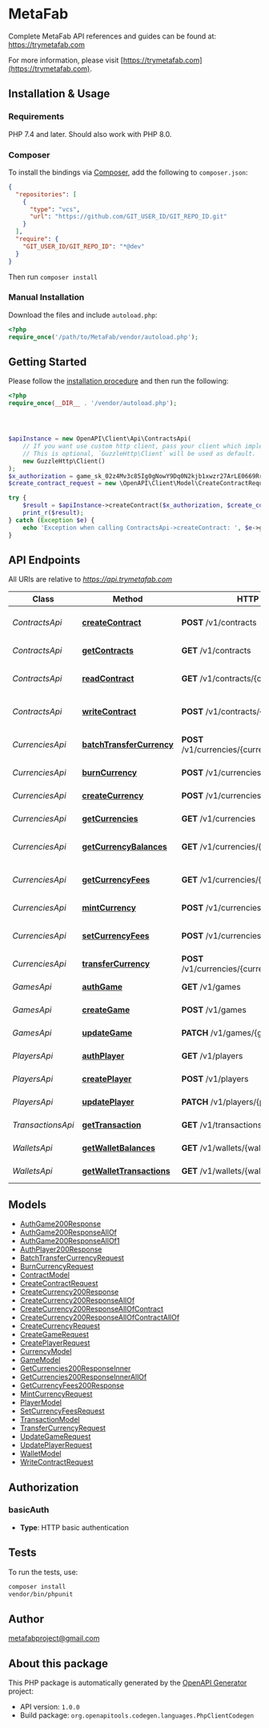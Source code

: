 # MetaFab

 Complete MetaFab API references and guides can be found at: https://trymetafab.com

For more information, please visit [https://trymetafab.com](https://trymetafab.com).

## Installation & Usage

### Requirements

PHP 7.4 and later.
Should also work with PHP 8.0.

### Composer

To install the bindings via [Composer](https://getcomposer.org/), add the following to `composer.json`:

```json
{
  "repositories": [
    {
      "type": "vcs",
      "url": "https://github.com/GIT_USER_ID/GIT_REPO_ID.git"
    }
  ],
  "require": {
    "GIT_USER_ID/GIT_REPO_ID": "*@dev"
  }
}
```

Then run `composer install`

### Manual Installation

Download the files and include `autoload.php`:

```php
<?php
require_once('/path/to/MetaFab/vendor/autoload.php');
```

## Getting Started

Please follow the [installation procedure](#installation--usage) and then run the following:

```php
<?php
require_once(__DIR__ . '/vendor/autoload.php');




$apiInstance = new OpenAPI\Client\Api\ContractsApi(
    // If you want use custom http client, pass your client which implements `GuzzleHttp\ClientInterface`.
    // This is optional, `GuzzleHttp\Client` will be used as default.
    new GuzzleHttp\Client()
);
$x_authorization = game_sk_02z4Mv3c85Ig0gNowY9Dq0N2kjb1xwzr27ArLE0669RrRI6dLf822iPO26K1p1FP; // string | The `secretKey` of the authenticating game.
$create_contract_request = new \OpenAPI\Client\Model\CreateContractRequest(); // \OpenAPI\Client\Model\CreateContractRequest

try {
    $result = $apiInstance->createContract($x_authorization, $create_contract_request);
    print_r($result);
} catch (Exception $e) {
    echo 'Exception when calling ContractsApi->createContract: ', $e->getMessage(), PHP_EOL;
}

```

## API Endpoints

All URIs are relative to *https://api.trymetafab.com*

Class | Method | HTTP request | Description
------------ | ------------- | ------------- | -------------
*ContractsApi* | [**createContract**](docs/Api/ContractsApi.md#createcontract) | **POST** /v1/contracts | Create custom contract
*ContractsApi* | [**getContracts**](docs/Api/ContractsApi.md#getcontracts) | **GET** /v1/contracts | Get contracts
*ContractsApi* | [**readContract**](docs/Api/ContractsApi.md#readcontract) | **GET** /v1/contracts/{contractId}/reads | Read contract data
*ContractsApi* | [**writeContract**](docs/Api/ContractsApi.md#writecontract) | **POST** /v1/contracts/{contractId}/writes | Write contract data
*CurrenciesApi* | [**batchTransferCurrency**](docs/Api/CurrenciesApi.md#batchtransfercurrency) | **POST** /v1/currencies/{currencyId}/batchTransfers | Batch transfer currency
*CurrenciesApi* | [**burnCurrency**](docs/Api/CurrenciesApi.md#burncurrency) | **POST** /v1/currencies/{currencyId}/burns | Burn currency
*CurrenciesApi* | [**createCurrency**](docs/Api/CurrenciesApi.md#createcurrency) | **POST** /v1/currencies | Create currency
*CurrenciesApi* | [**getCurrencies**](docs/Api/CurrenciesApi.md#getcurrencies) | **GET** /v1/currencies | Get currencies
*CurrenciesApi* | [**getCurrencyBalances**](docs/Api/CurrenciesApi.md#getcurrencybalances) | **GET** /v1/currencies/{currencyId}/balances | Get currency balance
*CurrenciesApi* | [**getCurrencyFees**](docs/Api/CurrenciesApi.md#getcurrencyfees) | **GET** /v1/currencies/{currencyId}/fees | Get currency fees
*CurrenciesApi* | [**mintCurrency**](docs/Api/CurrenciesApi.md#mintcurrency) | **POST** /v1/currencies/{currencyId}/mints | Mint currency
*CurrenciesApi* | [**setCurrencyFees**](docs/Api/CurrenciesApi.md#setcurrencyfees) | **POST** /v1/currencies/{currencyId}/fees | Set currency fees
*CurrenciesApi* | [**transferCurrency**](docs/Api/CurrenciesApi.md#transfercurrency) | **POST** /v1/currencies/{currencyId}/transfers | Transfer currency
*GamesApi* | [**authGame**](docs/Api/GamesApi.md#authgame) | **GET** /v1/games | Authenticate game
*GamesApi* | [**createGame**](docs/Api/GamesApi.md#creategame) | **POST** /v1/games | Create game
*GamesApi* | [**updateGame**](docs/Api/GamesApi.md#updategame) | **PATCH** /v1/games/{gameId} | Update game
*PlayersApi* | [**authPlayer**](docs/Api/PlayersApi.md#authplayer) | **GET** /v1/players | Authenticate player
*PlayersApi* | [**createPlayer**](docs/Api/PlayersApi.md#createplayer) | **POST** /v1/players | Create player
*PlayersApi* | [**updatePlayer**](docs/Api/PlayersApi.md#updateplayer) | **PATCH** /v1/players/{playerId} | Update player
*TransactionsApi* | [**getTransaction**](docs/Api/TransactionsApi.md#gettransaction) | **GET** /v1/transactions/{transactionId} | Get transaction
*WalletsApi* | [**getWalletBalances**](docs/Api/WalletsApi.md#getwalletbalances) | **GET** /v1/wallets/{walletId}/balances | Get wallet balances
*WalletsApi* | [**getWalletTransactions**](docs/Api/WalletsApi.md#getwallettransactions) | **GET** /v1/wallets/{walletId}/transactions | Get wallet transactions

## Models

- [AuthGame200Response](docs/Model/AuthGame200Response.md)
- [AuthGame200ResponseAllOf](docs/Model/AuthGame200ResponseAllOf.md)
- [AuthGame200ResponseAllOf1](docs/Model/AuthGame200ResponseAllOf1.md)
- [AuthPlayer200Response](docs/Model/AuthPlayer200Response.md)
- [BatchTransferCurrencyRequest](docs/Model/BatchTransferCurrencyRequest.md)
- [BurnCurrencyRequest](docs/Model/BurnCurrencyRequest.md)
- [ContractModel](docs/Model/ContractModel.md)
- [CreateContractRequest](docs/Model/CreateContractRequest.md)
- [CreateCurrency200Response](docs/Model/CreateCurrency200Response.md)
- [CreateCurrency200ResponseAllOf](docs/Model/CreateCurrency200ResponseAllOf.md)
- [CreateCurrency200ResponseAllOfContract](docs/Model/CreateCurrency200ResponseAllOfContract.md)
- [CreateCurrency200ResponseAllOfContractAllOf](docs/Model/CreateCurrency200ResponseAllOfContractAllOf.md)
- [CreateCurrencyRequest](docs/Model/CreateCurrencyRequest.md)
- [CreateGameRequest](docs/Model/CreateGameRequest.md)
- [CreatePlayerRequest](docs/Model/CreatePlayerRequest.md)
- [CurrencyModel](docs/Model/CurrencyModel.md)
- [GameModel](docs/Model/GameModel.md)
- [GetCurrencies200ResponseInner](docs/Model/GetCurrencies200ResponseInner.md)
- [GetCurrencies200ResponseInnerAllOf](docs/Model/GetCurrencies200ResponseInnerAllOf.md)
- [GetCurrencyFees200Response](docs/Model/GetCurrencyFees200Response.md)
- [MintCurrencyRequest](docs/Model/MintCurrencyRequest.md)
- [PlayerModel](docs/Model/PlayerModel.md)
- [SetCurrencyFeesRequest](docs/Model/SetCurrencyFeesRequest.md)
- [TransactionModel](docs/Model/TransactionModel.md)
- [TransferCurrencyRequest](docs/Model/TransferCurrencyRequest.md)
- [UpdateGameRequest](docs/Model/UpdateGameRequest.md)
- [UpdatePlayerRequest](docs/Model/UpdatePlayerRequest.md)
- [WalletModel](docs/Model/WalletModel.md)
- [WriteContractRequest](docs/Model/WriteContractRequest.md)

## Authorization

### basicAuth

- **Type**: HTTP basic authentication

## Tests

To run the tests, use:

```bash
composer install
vendor/bin/phpunit
```

## Author

metafabproject@gmail.com

## About this package

This PHP package is automatically generated by the [OpenAPI Generator](https://openapi-generator.tech) project:

- API version: `1.0.0`
- Build package: `org.openapitools.codegen.languages.PhpClientCodegen`
